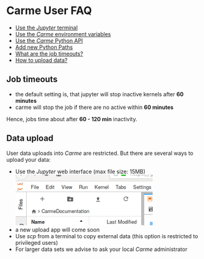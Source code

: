 
# Carme User FAQ
* [Use the *Jupyter* terminal](HowTo_Terminal.md)
* [Use the *Carme* environment variables](HowTo_Variables_and_Bashrc.md)
* [Use the *Carme* Python API](Carme_Python_API.md)
* [Add new Python Paths](HowTo_Paths.md)
* [What are the job timeouts?](#job-timeouts)
* [How to upload data?](#data-upload)

## Job timeouts 

* the default setting is, that jupyter will stop inactive kernels after **60 minutes**
* carme will stop the job if there are no active within **60 minutes**

Hence, jobs time about after **60 - 120 min** inactivity.

## Data upload 

User data uploads into *Carme* are restricted. But there are several ways to upload your data:

* Use the *Jupyter* web interface (max file size: 15MB)
![upload](Images/carme_upload.png)
* a new upload app will come soon
* Use *scp* from a terminal to copy external data (this option is restricted to privileged users)
* For larger data sets we advise to ask your local *Carme* administrator


